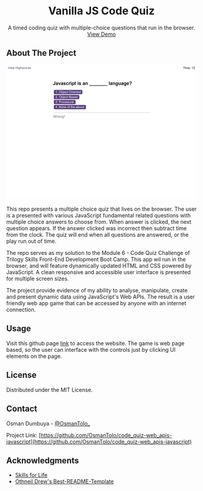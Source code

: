 <br />
<div align="center">
  <h1 align="center">Vanilla JS Code Quiz</h1>
  <p align="center">
    A timed coding quiz with multiple-choice questions that run in the browser.
    <br />
    <a href="https://osmantolo.github.io/code_quiz-web_apis-javascript/">View Demo</a>
  </p>
</div>

## About The Project

![Screenshot of the webpage](./assets/images/code-quiz.png)

This repo presents a multiple choice quiz that lives on the browser. The user is a presented with various JavaScript fundamental related questions with multiple choice answers to choose from. When answer is clicked, the next question appears. If the answer clicked was incorrect then subtract time from the clock. The quiz will end when all questions are answered, or the play run out of time.

The repo serves as my solution to the Module 6 - Code Quiz Challenge of Trilogy Skills Front-End Development Boot Camp. This app wil run in the browser, and will feature dynamically updated HTML and CSS powered by JavaScript. A clean responsive and accessible user interface is presented for multiple screen sizes.

The project provide evidence of my ability to analyse, manipulate, create and present dynamic data using JavaScript's Web APIs. The result is a user friendly web app game that can be accessed by anyone with an internet connection.

## Usage

Visit this github page [link](https://osmantolo.github.io/code_quiz-web_apis-javascript/) to access the website. The game is web page based, so the user can interface with the controls just by clicking UI elements on the page.

## License

Distributed under the MIT License.

## Contact

Osman Dumbuya - [@OsmanTolo\_](https://twitter.com/OsmanTolo_)

Project Link: [https://github.com/OsmanTolo/code_quiz-web_apis-javascript](https://github.com/OsmanTolo/code_quiz-web_apis-javascript)

## Acknowledgments

- [Skills for Life](https://skillsforlife.campaign.gov.uk/courses/skills-bootcamps/)
- [Othneil Drew's Best-README-Template](https://github.com/othneildrew/Best-README-Template)
